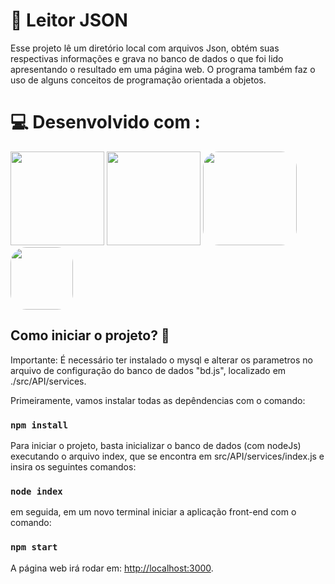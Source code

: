 # :monocle_face: Leitor JSON 

Esse projeto lê um diretório local com arquivos Json, obtém suas respectivas informações e grava no banco de dados o que foi lido apresentando o resultado em uma página web. O programa também faz o uso de alguns conceitos de programação orientada a objetos.

# :computer: Desenvolvido com :

<div>  
  <img src="https://user-images.githubusercontent.com/77861206/107676832-57368c00-6c78-11eb-9288-cd933e208229.png" width="150px">
  <img src="https://marcas-logos.net/wp-content/uploads/2020/11/MySQL-logo.png" width="150px">
  <img src="https://www.luiztools.com.br/wp-content/uploads/2020/06/reactJS.png" style="border-radius: 25px;" width="150px">
  <img src="https://upload.wikimedia.org/wikipedia/commons/thumb/9/99/Unofficial_JavaScript_logo_2.svg/480px-Unofficial_JavaScript_logo_2.svg.png" style="border-radius: 25px;" width="100px">
  
</div>

## Como iniciar o projeto? :thinking:
Importante: É necessário ter instalado o <a src="https://dev.mysql.com/downloads/installer/">mysql</a> e alterar os parametros no arquivo de  configuração do banco de dados "bd.js", localizado em ./src/API/services.

Primeiramente, vamos instalar todas as depêndencias com o comando: 
### `npm install`

Para iniciar o projeto, basta inicializar o banco de dados (com nodeJs) executando o arquivo index, que se encontra em src/API/services/index.js e insira os seguintes comandos:

### `node index`

em seguida, em um novo terminal iniciar a aplicação front-end com o comando:

### `npm start`

A página web irá rodar em: [http://localhost:3000](http://localhost:3000).

